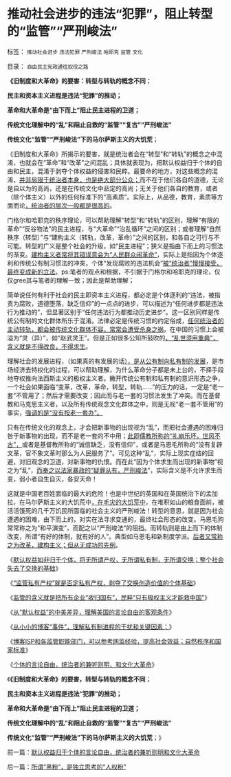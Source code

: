 # 推动社会进步的违法“犯罪”，阻止转型的“监管”“严刑峻法”

标签： `推动社会进步` `违法犯罪` `严刑峻法` `哈耶克` `监管` `文化` 

目录： `自由民主宪政通往奴役之路`

**《旧制度和大革命》的要害：转型与转轨的概念不同**；

**民主和资本主义进程是违法“犯罪”的推动；**

**革命和大革命是“由下而上”阻止民主进程的卫道；**

**传统文化理解中的“乱”和阻止自救的“监管”“复古”“严刑峻法”**

**传统文化“监管”“严刑峻法”下的马尔萨斯主义的大饥荒**；

《旧制度和大革命》所揭示的要害，就是统治者会在“转型”和“转轨”的概念之中混淆，也就会在“革命”和“改革”之间混乱；具体就表现为，把默认权益归于个体的自由和民主，混淆于剥夺个体权益的侵害和民粹。最要命的地方，对这些概念的混淆，[并非局限于统治者本身，也是绝大部分公众；](../../../2013/2/1/民主的死敌是民粹，不是统治者.md)而不在于他们各自的道德，无论是自以为的高尚，还是在传统文化中品定的高尚；无关于他们各自的教育，或者（除个体主义）以外的任何标准下的“高素质”。实际上，从品德，教育，素质等方面而论[，统治者的层次一般都是很高的](../../../2013/2/2/《旧制度和大革命》，米塞斯，戈尔巴乔夫和薄熙来.md)。

门格尔和哈耶克的秩序理论，可以帮助理解“转型”和“转轨”的区别，理解“有限的革命”“反谷物法”的民主进程，与“大革命”“治乱循环”之间的区别；或者理解“自然秩序（转型）”与“建构主义（转轨，改革，革命）”之间的区别，和各自之可行与不可能。转型的广义是整个社会的升级，如“民主进程”；狭义是指由下而上的习惯法的渐变。[建构主义者常将其错误意会为“人民群众闹革命”](../../../2013/1/31/托克维尔的《大革命和旧制度》不具法国特色；.md)，实际上是指因为个体逐利和传统公有制习惯法的冲突，个体“发现腐败的违法机会”[被“统治者”慢慢接受，最终变成新的立法](../../../2013/2/23/法治的关键是不是立法，而是“废除恶法”.md)。ps:笔者的观点和根据，不引据于门格尔和哈耶克的理论，仅仅gree其与笔者的理解一致；因此是帮助理解；

简单说任何有利于社会的民主即资本主义进程，都必定是个体逐利的“违法，被指责为腐败，道德堕落，缺乏信仰”的一点点的进步，可以描述为“任何进步都是违法行为推动的”，但显著区别于“任何违法行为都推动历史进步”。这一区别同样是传统公有制的文化群体所乐于混淆。法律必定是传统习惯的约定俗成，[任何统治者的主动转轨，都会被传统文化群体不容，常常会遭受杀身之祸](../../../2013/4/2/统治阶级中的异端，人民的伟大领袖，马基雅维利的《君主论》.md)，在中国的习惯上会被溢为“灵（异）”，如“赵武灵王”。但是正如很多公知所鼓吹的[，“乱世须用重典”，含义就是不得改良，不得求生](../../../2011/11/11/公有制的自然资源和严刑峻法.md)。

理解社会的发展进程，（如果真的有发展的话[），是从公有制向私有制的发展](../../../2011/5/17/人类发展从公有制走向私有制.md)，是市场经济去特权化的过程，可以帮助理解，为什么革命分子都是未上台的，不择手段地夺权推向法西斯主义的极权主义者。撇开传统公有制和私有制的意识形态之争，一个社会如果面临“变革，改革，革命，转型，转轨……”的压力的话，一定是“老一套”不管用了；然后才需要改变；因此而与老一套的习惯法发生了冲突。而在基督教和马克思主义者，以及所有传统观念文化群体之中，则是无视“老一套不管用”的事实，[强调的是“没有按老一套办”。](../../../2013/3/1/革命本身可以成为旧制度的卫道；.md)

只有在传统文化的观念上，才会把新事物的出现视为“乱”，而把社会遭遇的困难归咎于新事物的出现，而不是老一套的不中用；[此即儒教所称的“礼崩乐坏，世风不古”，](../../../2009/8/23/为什么“世风日下，人心不古”？.md)或者是基督教所称的“诚信缺乏，没有信仰”，或者是马恩毛所称的“没有复辟文革，官不象文革时那么为人民服务了”。可见这种“乱”，实际上现实症结的回避，对旧观念的卫道，对新事物的仇恨。而在此“因为个体求生而出现的新事物”视之为“乱”，[而奉之以法家暴政的“疑罪从有，严刑峻法](../../../2013/2/22/法家暴政不嫌恶法多；赵高新政完善时即亡国灭种之日.md)”，实际含义是不允许求生而变，弱小者自生自灭，各安天命！

这就是中国老百姓面临的最大的危险！也是中世纪的英国和在英国统治下的孟加拉，在马尔萨斯主义的大饥荒中[，在毛灾的大饥荒中](../../../2009/8/2/英属孟加拉两次大饥荒和经济学家的良心.md)，在堆积如山的粮食面前，被活活饿死的几千万饥民所面临的社会主义的严刑峻法！转型的意思，就是因为社会遭遇的困难，由下而上的，对实在法寻求变通的，最终社会形态的改变。马恩毛狗常常称之为“和平演变”，而配之以“严刑峻法”的阻挡。而转轨则是由上而下的体制改变，所谓“有好的体制，就有好的人”。典型如马恩毛和新制度学派。[后者又常称之为改革，建构主义；但从无成功的先例](../../../2013/4/19/为什么建构主义的改革必定落入灾难深渊？.md)。

《[默认权益如非归于个体，将无所谓产权，无所谓私有制，无所谓交换；整个社会失去了交换的基础](../../../2013/5/16/社会主义失败的根本原因,深入理解“默认权益归于个体”及原罪.md)》

《[“监管私有产权”就是否定私有产权，剥夺了交换创造价值的个体基础](../../../2013/5/16/从“小管监管”去理解社会主义的死穴.md)》

《[监管的含义就是把所有企业“收归国有”，民粹“只有极权主义才能救中国”](../../../2013/5/17/监管的含义就是把所有企业国有化，国进民退.md)》

《[从“默认权益”的中美差异，理解美国的言论自由的客观条件](../../../2013/5/17/从“默认权益”的中美差异，理解言论自由的客观条件.md)》

《[从小小的博客“事件”，理解私有制进程的干扰和关键因素；](../../../2013/5/17/理解私有制民主进程的干扰和关键因素.md)》

《[博客ISP和各监管职能部门，可以参考网监经验，提高社会效益；自然秩序和国家标准](../../../2013/5/18/自然秩序和国家标准.md)》

《[个体的言论自由，统治者的兼听则明，和文化大革命](../../../2013/5/18/默认权益归于个体的言论自由，统治者的兼听则明和文化大革命.md)》

《**《旧制度和大革命》的要害，转型与转轨的概念不同**；

**民主和资本主义进程是违法“犯罪”的推动；**

**革命和大革命是“由下而上”阻止民主进程的卫道；**

**传统文化理解中的“乱”和阻止自救的“监管”“复古”“严刑峻法”**

**传统文化“监管”“严刑峻法”下的马尔萨斯主义的大饥荒**；》

前一篇：[默认权益归于个体的言论自由，统治者的兼听则明和文化大革命](../../../2013/5/18/默认权益归于个体的言论自由，统治者的兼听则明和文化大革命.md)

后一篇：[所谓“黑粉”，是独立思考的“人权粉”](../../../2013/5/19/所谓“黑粉”，是独立思考的“人权粉”.md)